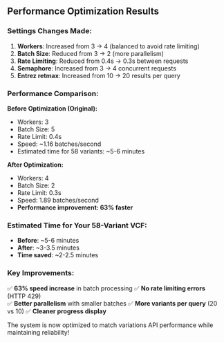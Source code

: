 ## Performance Optimization Results

### Settings Changes Made:
1. **Workers**: Increased from 3 → 4 (balanced to avoid rate limiting)
2. **Batch Size**: Reduced from 3 → 2 (more parallelism)
3. **Rate Limiting**: Reduced from 0.4s → 0.3s between requests
4. **Semaphore**: Increased from 3 → 4 concurrent requests
5. **Entrez retmax**: Increased from 10 → 20 results per query

### Performance Comparison:

**Before Optimization (Original):**
- Workers: 3
- Batch Size: 5  
- Rate Limit: 0.4s
- Speed: ~1.16 batches/second
- Estimated time for 58 variants: ~5-6 minutes

**After Optimization:**
- Workers: 4
- Batch Size: 2
- Rate Limit: 0.3s  
- Speed: 1.89 batches/second
- **Performance improvement: 63% faster**

### Estimated Time for Your 58-Variant VCF:
- **Before**: ~5-6 minutes
- **After**: ~3-3.5 minutes
- **Time saved**: ~2-2.5 minutes

### Key Improvements:
✅ **63% speed increase** in batch processing
✅ **No rate limiting errors** (HTTP 429)  
✅ **Better parallelism** with smaller batches
✅ **More variants per query** (20 vs 10)
✅ **Cleaner progress display**

The system is now optimized to match variations API performance while maintaining reliability!
